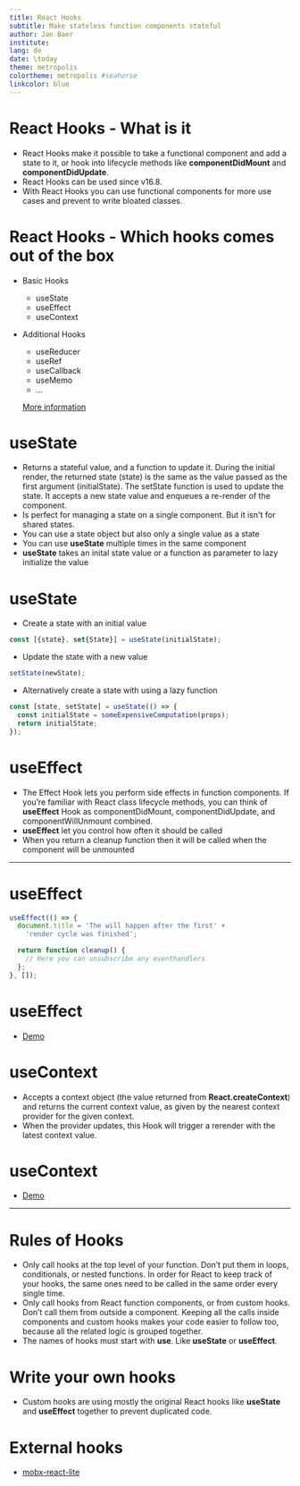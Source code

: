 ```yaml
---
title: React Hooks
subtitle: Make stateless function components stateful
author: Jan Baer
institute: 
lang: de
date: \today
theme: metropolis
colortheme: metropolis #seahorse
linkcolor: blue
---
```


# React Hooks - What is it

- React Hooks make it possible to take a functional component and add a state to it, or hook into lifecycle methods like **componentDidMount** and **componentDidUpdate**.
- React Hooks can be used since v16.8.
- With React Hooks you can use functional components for more use cases and prevent to write bloated classes.

# React Hooks - Which hooks comes out of the box

- Basic Hooks
  - useState
  - useEffect
  - useContext
- Additional Hooks
  - useReducer
  - useRef
  - useCallback
  - useMemo
  - ...
  
  [More information](https://reactjs.org/docs/hooks-reference.html)

# useState

- Returns a stateful value, and a function to update it. During the initial render, the returned state (state) is the same as the value passed as the first argument (initialState). The setState function is used to update the state. It accepts a new state value and enqueues a re-render of the component.
- Is perfect for managing a state on a single component. But it isn't for shared states.
- You can use a state object but also only a single value as a state
- You can use **useState** multiple times in the same component
- **useState** takes an inital state value or a function as parameter to lazy initialize the value

# useState

- Create a state with an initial value

```javascript
const [{state}, set{State}] = useState(initialState);
```

- Update the state with a new value

```javascript
setState(newState);
```

- Alternatively create a state with using a lazy function

```javascript
const [state, setState] = useState(() => {
  const initialState = someExpensiveComputation(props);
  return initialState;
});
```

# useEffect

- The Effect Hook lets you perform side effects in function components. If you’re familiar with React class lifecycle methods, you can think of **useEffect** Hook as componentDidMount, componentDidUpdate, and componentWillUnmount combined. 
- **useEffect** let you control how often it should be called 
- When you return a cleanup function then it will be called when the component will be unmounted

---

# useEffect

```javascript
useEffect(() => {
  document.title = 'The will happen after the first' +
    'render cycle was finished';

  return function cleanup() {
    // Here you can unsubscribe any eventhandlers
  };
}, []);
```

# useEffect

- [Demo](https://codesandbox.io/s/2352937qzp)

# useContext

- Accepts a context object (the value returned from **React.createContext**) and returns the current context value, as given by the nearest context provider for the given context. 
- When the provider updates, this Hook will trigger a rerender with the latest context value.

# useContext

- [Demo](https://codesandbox.io/s/kk740xzrj7)

---

# Rules of Hooks

- Only call hooks at the top level of your function. Don’t put them in loops, conditionals, or nested functions. In order for React to keep track of your hooks, the same ones need to be called in the same order every single time. 
- Only call hooks from React function components, or from custom hooks. Don’t call them from outside a component. Keeping all the calls inside components and custom hooks makes your code easier to follow too, because all the related logic is grouped together. 
- The names of hooks must start with **use**. Like **useState** or **useEffect**.

# Write your own hooks

- Custom hooks are using mostly the original React hooks like **useState** and **useEffect** together to prevent duplicated code.

# External hooks

- [mobx-react-lite](https://github.com/mobxjs/mobx-react-lite)

